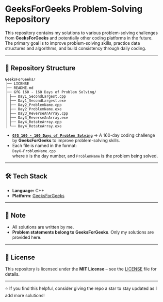# GeeksForGeeks Problem-Solving Repository

This repository contains my solutions to various problem-solving challenges from **GeeksForGeeks** and potentially other coding platforms in the future.  
The primary goal is to improve problem-solving skills, practice data structures and algorithms, and build consistency through daily coding.

---

## 📂 Repository Structure

```
GeeksForGeeks/
│── LICENSE
│── README.md
│── GfG 160 - 160 Days of Problem Solving/
│ ├── Day1_SecondLargest.cpp
│ ├── Day1_SecondLargest.exe
│ ├── Day2_ProblemName.cpp
│ ├── Day2_ProblemName.exe
│ ├── Day3_ReverseAnArray.cpp
│ ├── Day3_ReverseAnArray.exe
│ ├── Day4_RotateArray.cpp
│ └── Day4_RotateArray.exe
```

- [**`GfG 160 - 160 Days of Problem Solving`**](https://www.geeksforgeeks.org/courses/gfg-160-series/) → A 160-day coding challenge by **GeeksForGeeks** to improve problem-solving skills.
- Each file is named in the format:  
  `DayX-ProblemName.cpp`  
  where `X` is the day number, and `ProblemName` is the problem being solved.

---

## 🛠️ Tech Stack

- **Language:** C++
- **Platform:** [GeeksForGeeks](https://practice.geeksforgeeks.org/)

---

## 📌 Note

- All solutions are written by me.
- **Problem statements belong to GeeksForGeeks**. Only my solutions are provided here.

---

## 📜 License

This repository is licensed under the **MIT License** – see the [LICENSE](./LICENSE) file for details.

---

⭐ If you find this helpful, consider giving the repo a star to stay updated as I add more solutions!